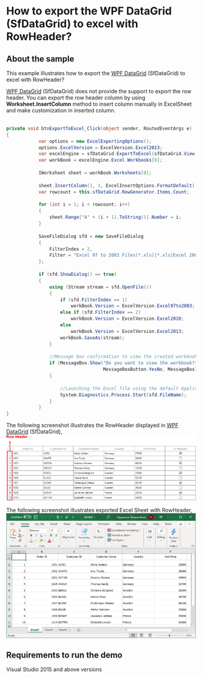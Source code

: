# How to export the WPF DataGrid (SfDataGrid) to excel with RowHeader?

## About the sample
This example illustrates how to export the [WPF DataGrid](https://www.syncfusion.com/wpf-controls/datagrid) (SfDataGrid) to excel with RowHeader?

[WPF DataGrid](https://www.syncfusion.com/wpf-controls/datagrid) (SfDataGrid) does not provide the support to export the row header. You can export the row header column by using **Worksheet.InsertColumn** method to insert column manually in ExcelSheet and make customization in inserted column.

```C#

private void btnExportToExcel_Click(object sender, RoutedEventArgs e)
{
            var options = new ExcelExportingOptions();
            options.ExcelVersion = ExcelVersion.Excel2013;
            var excelEngine = sfDataGrid.ExportToExcel(sfDataGrid.View, options);
            var workBook = excelEngine.Excel.Workbooks[0];

            IWorksheet sheet = workBook.Worksheets[0];

            sheet.InsertColumn(1, 1, ExcelInsertOptions.FormatDefault);
            var rowcount = this.sfDataGrid.RowGenerator.Items.Count;

            for (int i = 1; i < rowcount; i++)
            {
                sheet.Range["A" + (i + 1).ToString()].Number = i;
            }

            SaveFileDialog sfd = new SaveFileDialog
            {
                FilterIndex = 2,
                Filter = "Excel 97 to 2003 Files(*.xls)|*.xls|Excel 2007 to 2010 Files(*.xlsx)|*.xlsx|Excel 2013 File(*.xlsx)|*.xlsx"
            };

            if (sfd.ShowDialog() == true)
            {
                using (Stream stream = sfd.OpenFile())
                {
                    if (sfd.FilterIndex == 1)
                        workBook.Version = ExcelVersion.Excel97to2003;
                    else if (sfd.FilterIndex == 2)
                        workBook.Version = ExcelVersion.Excel2010;
                    else
                        workBook.Version = ExcelVersion.Excel2013;
                    workBook.SaveAs(stream);
                }

                //Message box confirmation to view the created workbook.
                if (MessageBox.Show("Do you want to view the workbook?", "Workbook has been created",
                                    MessageBoxButton.YesNo, MessageBoxImage.Information) == MessageBoxResult.Yes)
                {

                    //Launching the Excel file using the default Application.[MS Excel Or Free ExcelViewer]
                    System.Diagnostics.Process.Start(sfd.FileName);
                }
            }
}

```

The following screenshot illustrates the RowHeader displayed in [WPF DataGrid](https://www.syncfusion.com/wpf-controls/datagrid) (SfDataGrid),
![Shows the row header in SfDataGrid](RowHeaderDisplayedinSfDataGrid.png)

The following screenshot illustrates exported Excel Sheet with RowHeader,
![SfDataGrid with Rowheader exported excel sheet](ExportedExcelSheet.png)



## Requirements to run the demo
Visual Studio 2015 and above versions
